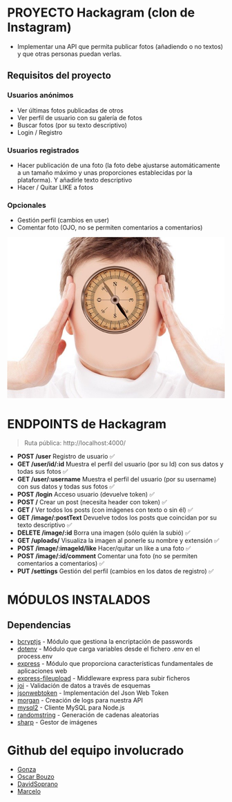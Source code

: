 # PROYECTO Hackagram (clon de Instagram)

- Implementar una API que permita publicar fotos (añadiendo o no textos) y que otras personas puedan verlas.

## Requisitos del proyecto

### Usuarios anónimos

- Ver últimas fotos publicadas de otros
- Ver perfil de usuario con su galería de fotos
- Buscar fotos (por su texto descriptivo)
- Login / Registro

### Usuarios registrados

- Hacer publicación de una foto (la foto debe ajustarse automáticamente a un tamaño máximo y unas proporciones establecidas por la plataforma). Y añadirle texto descriptivo
- Hacer / Quitar LIKE a fotos

### Opcionales

- Gestión perfil (cambios en user)
- Comentar foto (OJO, no se permiten comentarios a comentarios)

![Cabesita loka](/public/photos/imagen3.jpg)

# ENDPOINTS de Hackagram

> Ruta pública: http://localhost:4000/

- **POST /user** Registro de usuario ✅
- **GET /user/id/:id** Muestra el perfil del usuario (por su Id) con sus datos y todas sus fotos ✅
- **GET /user/:username** Muestra el perfil del usuario (por su username) con sus datos y todas sus fotos ✅
- **POST /login** Acceso usuario (devuelve token) ✅
- **POST /** Crear un post (necesita header con token) ✅
- **GET /** Ver todos los posts (con imágenes con texto o sin él) ✅
- **GET /image/:postText** Devuelve todos los posts que coincidan por su texto descriptivo ✅
- **DELETE /image/:id** Borra una imagen (sólo quién la subió) ✅
- **GET /uploads/** Visualiza la imagen al ponerle su nombre y extensión ✅
- **POST /image/:imageId/like** Hacer/quitar un like a una foto ✅
- **POST /image/:id/comment** Comentar una foto (no se permiten comentarios a comentarios) ✅
- **PUT /settings** Gestión del perfil (cambios en los datos de registro) ✅

# MÓDULOS INSTALADOS

## Dependencias

- [bcryptjs](https://www.npmjs.com/package/bcryptjs) - Módulo que gestiona la encriptación de passwords
- [dotenv](https://www.npmjs.com/package/dotenv) - Módulo que carga variables desde el fichero .env en el process.env
- [express](https://www.npmjs.com/package/express) - Módulo que proporciona características fundamentales de aplicaciones web
- [express-fileupload](https://www.npmjs.com/package/express-fileupload) - Middleware express para subir ficheros
- [joi](https://www.npmjs.com/package/joi) - Validación de datos a través de esquemas
- [jsonwebtoken](https://www.npmjs.com/package/jsonwebtoken) - Implementación del Json Web Token
- [morgan](https://www.npmjs.com/package/morgan) - Creación de logs para nuestra API
- [mysql2](https://www.npmjs.com/package/mysql2) - Cliente MySQL para Node.js
- [randomstring](https://www.npmjs.com/package/randomstring) - Generación de cadenas aleatorias
- [sharp](https://www.npmjs.com/package/sharp) - Gestor de imágenes

# Github del equipo involucrado

- [Gonza](https://github.com/Gonza092)
- [Oscar Bouzo](https://github.com/Jarkendia)
- [DavidSoprano](https://github.com/DavidSoprano)
- [Marcelo](https://github.com/marcelohs999)
